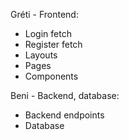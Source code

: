Gréti - Frontend:
- Login fetch
- Register fetch
- Layouts
- Pages
- Components

Beni - Backend, database:
- Backend endpoints
- Database
